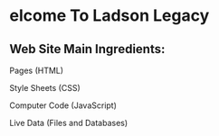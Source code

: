 
<html>

<head>
  <title>Our Company</title>
</head>

<body>

  <h1> elcome To Ladson Legacy</h1>
  <h2>Web Site Main Ingredients:</h2>

  <p>Pages (HTML)</p>
  <p>Style Sheets (CSS)</p>
  <p>Computer Code (JavaScript)</p>
  <p>Live Data (Files and Databases)</p>

</body>
</html>
